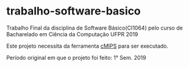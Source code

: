 # trabalho-software-basico
Trabalho Final da disciplina de Software Básico(CI1064) pelo curso de Bacharelado em Ciência da Computação UFPR 2019 

Este projeto necessita da ferramenta [cMIPS](https://github.com/rhexsel/cmips) para ser executado.

Período original em que o projeto foi feito: 1° Sem. 2019
